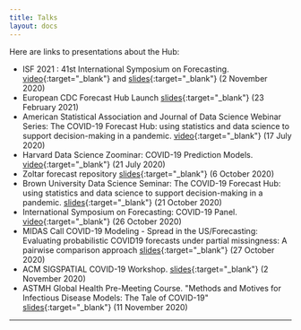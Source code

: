 ```yaml
---
title: Talks
layout: docs
---
```


Here are links to presentations about the Hub:

- ISF 2021 : 41st International Symposium on Forecasting. [video](https://youtu.be/2b6ITOOpFtc){:target="_blank"} and [slides](/talks/202106-isf-reich.pdf){:target="_blank"} (2 November 2020)
- European CDC Forecast Hub Launch [slides](/talks/202102-ECDC.pdf){:target="_blank"} (23 February 2021)
- American Statistical Association and Journal of Data Science Webinar Series: The COVID-19 Forecast Hub: using statistics and data science to support decision-making in a pandemic. [video](https://uconn-cmr.webex.com/recordingservice/sites/uconn-cmr/recording/play/f9824b479ead48b28c24c440038ee02e){:target="_blank"} (17 July 2020)
- Harvard Data Science Zoominar: COVID-19 Prediction Models. [video](https://www.youtube.com/watch?v=rnpgtWywRcU){:target="_blank"} (21 July 2020)
- Zoltar forecast repository [slides](/talks/zoltar.html){:target="_blank"} (6 October 2020)
- Brown University Data Science Seminar: The COVID-19 Forecast Hub: using statistics and data science to support decision-making in a pandemic. [slides](/talks/2020-10-21-COVIDhub-Brown-seminar-slides.pdf){:target="_blank"} (21 October 2020)
- International Symposium on Forecasting: COVID-19 Panel. [video](https://www.youtube.com/watch?v=wQrNzqAeeRc){:target="_blank"} (26 October 2020)
- MIDAS Call COVID-19 Modeling - Spread in the US/Forecasting: Evaluating probabilistic COVID19 forecasts under partial missingness: A pairwise comparison approach [slides](/talks/2020-10-27-Bracher_Pairwise_Comparisons.pdf){:target="_blank"} (27 October 2020)
- ACM SIGSPATIAL COVID-19 Workshop. [slides](/talks/202011-acm-sigspatial.pdf){:target="_blank"} (2 November 2020)
- ASTMH Global Health Pre-Meeting Course. "Methods and Motives for Infectious Disease Models: The Tale of COVID-19" [slides](/talks/202011-astmh-modeling-outbreaks.pdf){:target="_blank"} (11 November 2020)

***
